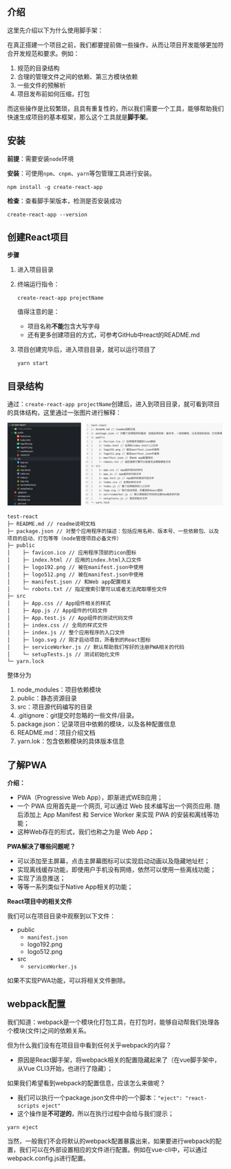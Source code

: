 ## 介绍

这里先介绍以下为什么使用脚手架：

​	在真正搭建一个项目之前，我们都要提前做一些操作，从而让项目开发能够更加符合开发规范和要求。例如：

1. 规范的目录结构
2. 合理的管理文件之间的依赖、第三方模块依赖
3. 一些文件的预解析
4. 项目发布前如何压缩，打包

而这些操作是比较繁琐，且具有重复性的，所以我们需要一个工具，能够帮助我们快速生成项目的基本框架，那么这个工具就是**脚手架**。

## 安装

**前提**：需要安装`node`环境

**安装**：可使用`npm`、`cnpm`、`yarn`等包管理工具进行安装。

```
npm install -g create-react-app
```

**检查**：查看脚手架版本，检测是否安装成功

```
create-react-app --version
```

## 创建React项目

**步骤**

1. 进入项目目录

2. 终端运行指令：

   ```
   create-react-app projectName
   ```

   值得注意的是：

   * 项目名称**不能**包含大写字母
   * 还有更多创建项目的方式，可参考GitHub中react的README.md

3. 项目创建完毕后，进入项目目录，就可以运行项目了

   ```
   yarn start
   ```


## 目录结构

通过：`create-react-app projectName`创建后，进入到项目目录，就可看到项目的具体结构，这里通过一张图片进行解释：

![001](1-create-react-app.assets/001.png)

```
test-react
├─ README.md // readme说明文档
├─ package.json // 对整个应用程序的描述：包括应用名称、版本号、一些依赖包、以及项目的启动、打包等等（node管理项目必备文件）
├─ public
│    ├─ favicon.ico // 应用程序顶部的icon图标
│    ├─ index.html // 应用的index.html入口文件
│    ├─ logo192.png // 被在manifest.json中使用
│    ├─ logo512.png // 被在manifest.json中使用
│    ├─ manifest.json // 和Web app配置相关
│    └─ robots.txt // 指定搜索引擎可以或者无法爬取哪些文件
├─ src
│    ├─ App.css // App组件相关的样式
│    ├─ App.js // App组件的代码文件
│    ├─ App.test.js // App组件的测试代码文件
│    ├─ index.css // 全局的样式文件
│    ├─ index.js // 整个应用程序的入口文件
│    ├─ logo.svg // 刚才启动项目，所看到的React图标
│    ├─ serviceWorker.js // 默认帮助我们写好的注册PWA相关的代码
│    └─ setupTests.js // 测试初始化文件
└─ yarn.lock
```

整体分为

1. node_modules：项目依赖模块
2. public：静态资源目录
3. src：项目源代码编写的目录
4. .gitignore：git提交时忽略的一些文件/目录。
5. package.json：记录项目中依赖的模块，以及各种配置信息
6. README.md：项目介绍文档
7. yarn.lok：包含依赖模块的具体版本信息

## 了解PWA

**介绍：**

- PWA（Progressive Web App），即渐进式WEB应用；
- 一个 PWA 应用首先是一个网页, 可以通过 Web 技术编写出一个网页应用. 随后添加上 App Manifest 和 Service Worker 来实现 PWA 的安装和离线等功能；
- 这种Web存在的形式，我们也称之为是 Web App；

**PWA解决了哪些问题呢？**

- 可以添加至主屏幕，点击主屏幕图标可以实现启动动画以及隐藏地址栏；
- 实现离线缓存功能，即使用户手机没有网络，依然可以使用一些离线功能；
- 实现了消息推送；
- 等等一系列类似于Native App相关的功能；

**React项目中的相关文件**

我们可以在项目目录中观察到以下文件：

* public
  * `manifest.json`
  * logo192.png
  * logo512.png
* src
  * `serviceWorker.js`

如果不实现PWA功能，可以将相关文件删除。

## webpack配置

我们知道：webpack是一个模块化打包工具，在打包时，能够自动帮我们处理各个模块(文件)之间的依赖关系。

但为什么我们没有在项目目中看到任何关乎webpack的内容？

- 原因是React脚手架，将webpack相关的配置隐藏起来了（在vue脚手架中，从Vue CLI3开始，也进行了隐藏）；

如果我们希望看到webpack的配置信息，应该怎么来做呢？

- 我们可以执行一个package.json文件中的一个脚本：`"eject": "react-scripts eject"`
- 这个操作是**不可逆的**，所以在执行过程中会给与我们提示；

```shell
yarn eject
```

当然，一般我们不会将默认的webpack配置暴露出来，如果要进行webpack的配置，我们可以在外部设置相应的文件进行配置。例如在vue-cli中，可以通过webpack.config.js进行配置。

